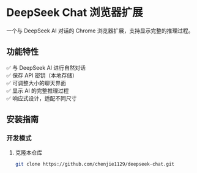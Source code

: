 # DeepSeek Chat 浏览器扩展

一个与 DeepSeek AI 对话的 Chrome 浏览器扩展，支持显示完整的推理过程。

## 功能特性

✅ 与 DeepSeek AI 进行自然对话  
✅ 保存 API 密钥（本地存储）  
✅ 可调整大小的聊天界面  
✅ 显示 AI 的完整推理过程  
✅ 响应式设计，适配不同尺寸  

## 安装指南

### 开发模式
1. 克隆本仓库
   ```bash
   git clone https://github.com/chenjie1129/deepseek-chat.git
